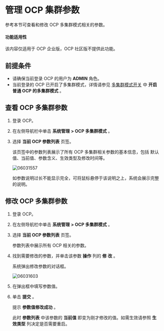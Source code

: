 # 管理 OCP 集群参数

参考本节可查看和修改 OCP 多集群模式相关的参数。

<main id="notice" type='notice'>
<h4>功能适用性</h4>
<p>该内容仅适用于 OCP 企业版，OCP 社区版不提供此功能。</p>
</main>

## 前提条件

* 请确保当前登录 OCP 的用户为 **ADMIN** 角色。
* 当前登录的 OCP 已开启了多集群模式，详情请参见 [多集群模式开关](../300.ocp-multi-cluster-mode/900.multi-cluster-mode-switch.md) 中 **开启普通 OCP 的多集群模式** 。

## 查看 OCP 多集群参数

1. 登录 OCP。

2. 在左侧导航栏中单击 **系统管理** **\> OCP 多集群模式** 。

3. 选择 **当前 OCP 参数列表** 页签。

   该页签中的参数列表展示了所有 OCP 多集群相关参数的基本信息，包括 默认值、当前值、参数含义、生效类型及修改时间等。

   ![06031557](https://help-static-aliyun-doc.aliyuncs.com/assets/img/zh-CN/1507872261/p280232.png)

   如参数说明过长不能显示完全，可将鼠标悬停于该说明之上，系统会展示完整的说明。

## 修改 OCP 多集群参数

1. 登录 OCP。

2. 在左侧导航栏中单击 **系统管理** **\> OCP 多集群模式** 。

3. 选择 **当前 OCP 参数列表** 页签。

   参数列表中展示所有 OCP 相关的参数。

4. 找到需要修改的参数，并单击该参数 **操作** 列的 **修** **改** 。

   系统弹出修改参数的对话框。

   ![06031603](https://help-static-aliyun-doc.aliyuncs.com/assets/img/zh-CN/1507872261/p280240.png)

5. 在弹出框中填写参数值。

6. 单击 **提交** 。

   提示 **参数值修改成功** 。

   此时 **参数列表** 中该参数的 **当前值** 即变为刚才修改的值。如需生效请参照 **生效类型** 列决定是否需要重启。

